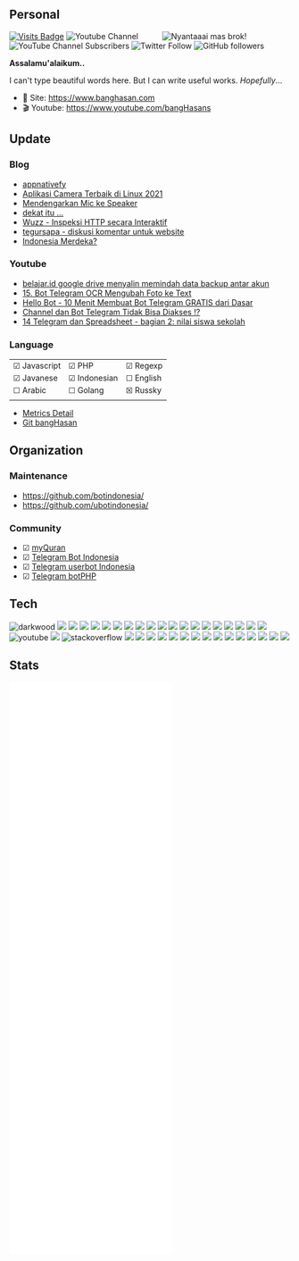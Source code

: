 ## Personal

<img align='right' src="https://i.pinimg.com/originals/66/ae/f3/66aef3b5231b5c412c4c77b3e2298ded.gif" width="230" title="Nyantaaai mas brok!">

[![Visits Badge](https://badges.pufler.dev/visits/banghasan/banghasan)](https://badges.pufler.dev) ![Youtube Channel](https://img.shields.io/badge/bangHasans-red?&style=social&logo=youtube)
![YouTube Channel Subscribers](https://img.shields.io/youtube/channel/subscribers/UCttb2hoQ07DOzsJjeLqtWsA)
![Twitter Follow](https://img.shields.io/twitter/follow/hasanudinhs?style=social)
![GitHub followers](https://img.shields.io/github/followers/banghasan?style=social) 

**Assalamu'alaikum..**

I can't type beautiful words here. But I can write useful works. _Hopefully_...

- 🔖 Site: https://www.banghasan.com
- 🎬 Youtube: https://www.youtube.com/bangHasans

## Update

### Blog
<!-- BLOG-POST-LIST:START -->
- [appnativefy](https://www.banghasan.com/post/2021/09/07/appnativefy/)
- [Aplikasi Camera Terbaik di Linux 2021](https://www.banghasan.com/post/2021/09/03/aplikasi-camera-terbaik/)
- [Mendengarkan Mic ke Speaker](https://www.banghasan.com/post/2021/09/02/dengerin-mic-ke-speaker/)
- [dekat itu ...](https://www.banghasan.com/post/2021/09/01/hati-yang-dekat/)
- [Wuzz - Inspeksi HTTP secara Interaktif](https://www.banghasan.com/post/2021/08/30/wuzz-inspeksi-http/)
- [tegursapa - diskusi komentar untuk website](https://www.banghasan.com/post/2021/08/19/tegursapa/)
- [Indonesia Merdeka?](https://www.banghasan.com/post/2021/08/17/indonesia-merdeka-76th/)
<!-- BLOG-POST-LIST:END -->

### Youtube

<!-- Youtube:START -->
- [belajar.id google drive menyalin memindah data backup antar akun](https://www.youtube.com/watch?v=SXx9PtiGnsk)
- [15. Bot Telegram OCR Mengubah Foto ke Text](https://www.youtube.com/watch?v=PCctlG1dwWU)
- [Hello Bot - 10 Menit Membuat Bot Telegram GRATIS dari Dasar](https://www.youtube.com/watch?v=_m9tqN-omCk)
- [Channel dan Bot Telegram Tidak Bisa Diakses !?](https://www.youtube.com/watch?v=xng86xAq3Kc)
- [14 Telegram dan Spreadsheet - bagian 2: nilai siswa sekolah](https://www.youtube.com/watch?v=yID_9zR07Ik)
<!-- Youtube:END -->

### Language

||||
|-|-|-|
|&#9745; Javascript|&#9745; PHP|&#9745; Regexp|
|&#9745; Javanese |&#9745; Indonesian|&#9744; English|
|&#9744; Arabic|&#9744; Golang|&#9746; Russky|
||||

- [Metrics Detail](https://metrics.lecoq.io/about/banghasan)
- [Git bangHasan](https://git.banghasan.com/)

<!-- ![Top Lang](https://github-readme-stats.vercel.app/api/top-langs/?username=banghasan&layout=compact) -->

## Organization

### Maintenance

- https://github.com/botindonesia/
- https://github.com/ubotindonesia/

### Community

- &#9745; [myQuran](https://myquran.org)
- &#9745; [Telegram Bot Indonesia](https://t.me/botindonesia)
- &#9745; [Telegram userbot Indonesia](https://t.me/ubotindonesia)
- &#9745; [Telegram botPHP](https://t.me/botindonesia)

## Tech

<img src="https://img.icons8.com/fluent/96/000000/domain.png" alt="darkwood"/> <img src="https://img.icons8.com/color/96/000000/javascript--v1.png"/> <img src="https://img.icons8.com/color/96/000000/nodejs.png"/> <img src="https://img.icons8.com/ios-filled/96/000000/php-logo.png"/> <img src="https://img.icons8.com/color/96/000000/mysql-logo.png"/> <img src="https://img.icons8.com/color/96/000000/golang.png"/> <img src="https://img.icons8.com/color/96/000000/telegram-app--v1.png"/> <img src="https://img.icons8.com/plasticine/100/000000/bash.png"/> <img src="https://img.icons8.com/color/96/000000/linux--v1.png"/> <img src="https://img.icons8.com/color/96/000000/linux-mint.png"/> <img src="https://surge.sh/images/logos/svg/surge-logo.svg" height="90"> <img src="https://img.icons8.com/windows/96/000000/github.png"/> <img src="https://img.icons8.com/color/96/000000/gitlab.png"/> <img src="https://img.icons8.com/color/96/000000/visual-studio-code-2019.png"/> <img src="https://img.icons8.com/ios/100/000000/markdown--v2.png"/> <img src="https://img.icons8.com/color/96/000000/sass-avatar.png"/> <img src="https://img.icons8.com/color/96/000000/google-logo.png"/> <img src="https://img.icons8.com/color/96/000000/google-drive--v1.png"/> <img src="https://img.icons8.com/fluency/96/000000/gmail-new.png"/> <img src="https://img.icons8.com/color/96/000000/google-firebase-console.png"/> <img src="https://img.icons8.com/color/96/000000/youtube.png" alt="youtube"/> <img src="https://img.icons8.com/color/96/000000/vue-js.png"/> <img src="https://img.icons8.com/color/96/000000/stackoverflow.png" alt="stackoverflow"/> <img src="https://img.icons8.com/color/96/000000/npm.png"/> <img src="https://img.icons8.com/color/96/000000/cloudflare.png"/> <img src="https://jekyllrb.com/img/logo-2x.png" height="60" /> <img src="https://d33wubrfki0l68.cloudfront.net/c38c7334cc3f23585738e40334284fddcaf03d5e/2e17c/images/hugo-logo-wide.svg" height="46" /> <img src="https://img.icons8.com/office/80/000000/database.png"/> <img src="https://img.icons8.com/color/96/000000/mongodb.png"/> <img src="https://img.icons8.com/cotton/64/000000/api.png"/> <img src="https://img.icons8.com/color/96/000000/duckduckgo--v1.png"/> <img src="https://user-media-prod-cdn.itsre-sumo.mozilla.net/uploads/products/2020-04-14-08-36-13-8dda6f.png" height="90" /> <img src="https://img.icons8.com/color/96/000000/chromium.png"/> <img src="https://img.icons8.com/office/80/000000/card-in-use.png"/> <img src="https://img.icons8.com/cotton/100/000000/laptop-coding.png" height="90" /> <img src="https://img.icons8.com/office/80/000000/rice-bowl.png"/> <img src="https://img.icons8.com/office/80/000000/running.png"/> <img src="https://img.icons8.com/color/96/000000/electricity-hazard.png" height="90" />


## Stats

![Metrics](https://github.com/banghasan/banghasan/raw/main/github-metrics.svg)
